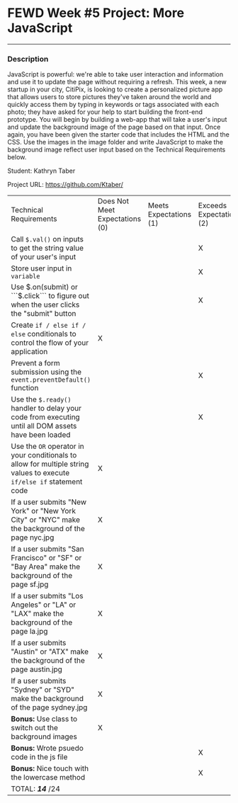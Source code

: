 # FEWD Week #5 Project: More JavaScript

---


### Description


JavaScript is powerful: we're able to take user interaction and information and use it to update the page without requiring a refresh. This week, a new startup in your city, CitiPix, is looking to create a personalized picture app that allows users to store pictures they've taken around the world and quickly access them by typing in keywords or tags associated with each photo; they have asked for your help to start building the front-end prototype. You will begin by building a web-app that will take a user's input and update the background image of the page based on that input. Once again, you have been given the starter code that includes the HTML and the CSS. Use the images in the image folder and write JavaScript to make the background image reflect user input based on the Technical Requirements  below.

Student: Kathryn Taber

Project URL: https://github.com/Ktaber/

|                                                                                                                               |                                |                        |                          |
|-------------------------------------------------------------------------------------------------------------------------------|--------------------------------|------------------------|--------------------------|
| Technical Requirements                                                                                                        | Does Not Meet Expectations (0) | Meets Expectations (1) | Exceeds Expectations (2) |
| Call ```$.val()``` on inputs to get the string value of your user's input|    |    |  X  |
| Store user input in ```variable``` |    |    |  X  |
| Use $.on(submit) or ```$.click``` to figure out when the user clicks the "submit" button|    |    |  X  |
| Create ```if / else if / else``` conditionals to control the flow of your application|  X  |    |    |
| Prevent a form submission using the ```event.preventDefault()``` function|    |    |  X  |
| Use the ```$.ready()``` handler to delay your code from executing until all DOM assets have been loaded|    |    |  X  |
| Use the ```OR``` operator in your conditionals to allow for multiple string values to execute ```if/else if``` statement code| X   |    |    |
| If a user submits "New York" or "New York City" or "NYC" make the background of the page nyc.jpg|  X  |    |    |
| If a user submits "San Francisco" or "SF" or "Bay Area" make the background of the page sf.jpg|  X  |    |    |
| If a user submits "Los Angeles" or "LA" or "LAX" make the background of the page la.jpg|  X  |    |    |
| If a user submits "Austin" or "ATX" make the background of the page austin.jpg|  X  |    |    |
| If a user submits "Sydney" or "SYD" make the background of the page sydney.jpg|  X  |    |    |
| **Bonus:** Use class to switch out the background images|  X  |    |    |
| **Bonus:** Wrote psuedo code in the js file|    |    |  X  |
| **Bonus:** Nice touch with the lowercase method|    |    |  X  |
| TOTAL: ___14___ /24                                                                                                              |                                |                        |                          |
